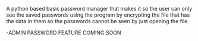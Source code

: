 A python based basic password manager that makes it so the user can only see the saved passwords using the program by encrypting the file that has the data in them so the passwords cannot be seen by just opening the file.

-ADMIN PASSWORD FEATURE COMING SOON